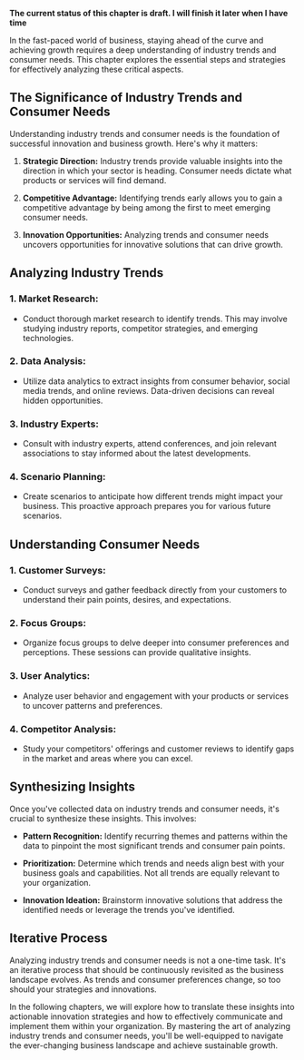 **The current status of this chapter is draft. I will finish it later when I have time**

In the fast-paced world of business, staying ahead of the curve and achieving growth requires a deep understanding of industry trends and consumer needs. This chapter explores the essential steps and strategies for effectively analyzing these critical aspects.

The Significance of Industry Trends and Consumer Needs
------------------------------------------------------

Understanding industry trends and consumer needs is the foundation of successful innovation and business growth. Here's why it matters:

1. **Strategic Direction:** Industry trends provide valuable insights into the direction in which your sector is heading. Consumer needs dictate what products or services will find demand.

2. **Competitive Advantage:** Identifying trends early allows you to gain a competitive advantage by being among the first to meet emerging consumer needs.

3. **Innovation Opportunities:** Analyzing trends and consumer needs uncovers opportunities for innovative solutions that can drive growth.

Analyzing Industry Trends
-------------------------

### 1. **Market Research:**

* Conduct thorough market research to identify trends. This may involve studying industry reports, competitor strategies, and emerging technologies.

### 2. **Data Analysis:**

* Utilize data analytics to extract insights from consumer behavior, social media trends, and online reviews. Data-driven decisions can reveal hidden opportunities.

### 3. **Industry Experts:**

* Consult with industry experts, attend conferences, and join relevant associations to stay informed about the latest developments.

### 4. **Scenario Planning:**

* Create scenarios to anticipate how different trends might impact your business. This proactive approach prepares you for various future scenarios.

Understanding Consumer Needs
----------------------------

### 1. **Customer Surveys:**

* Conduct surveys and gather feedback directly from your customers to understand their pain points, desires, and expectations.

### 2. **Focus Groups:**

* Organize focus groups to delve deeper into consumer preferences and perceptions. These sessions can provide qualitative insights.

### 3. **User Analytics:**

* Analyze user behavior and engagement with your products or services to uncover patterns and preferences.

### 4. **Competitor Analysis:**

* Study your competitors' offerings and customer reviews to identify gaps in the market and areas where you can excel.

Synthesizing Insights
---------------------

Once you've collected data on industry trends and consumer needs, it's crucial to synthesize these insights. This involves:

* **Pattern Recognition:** Identify recurring themes and patterns within the data to pinpoint the most significant trends and consumer pain points.

* **Prioritization:** Determine which trends and needs align best with your business goals and capabilities. Not all trends are equally relevant to your organization.

* **Innovation Ideation:** Brainstorm innovative solutions that address the identified needs or leverage the trends you've identified.

Iterative Process
-----------------

Analyzing industry trends and consumer needs is not a one-time task. It's an iterative process that should be continuously revisited as the business landscape evolves. As trends and consumer preferences change, so too should your strategies and innovations.

In the following chapters, we will explore how to translate these insights into actionable innovation strategies and how to effectively communicate and implement them within your organization. By mastering the art of analyzing industry trends and consumer needs, you'll be well-equipped to navigate the ever-changing business landscape and achieve sustainable growth.
